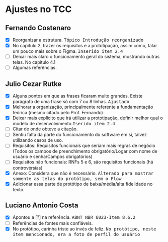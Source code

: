 # Ajustes no TCC

## Fernando Costenaro
- [X] Reorganizar a estrutura. <kbd>Tópico Introdução reorganizado</kbd>
- [X] No capítulo 2, trazer os requisitos e a prototipação, assim como, falar um pouco mais sobre o Figma. <kbd>Inserido item 2.4</kbd>
- [ ] Deixar mais claro o funcionamento geral do sistema, mostrando outras telas. No capítulo 4.1
- [ ] Algumas referências.
##

## Julio Cezar Rutke
- [X] Alguns pontos em que as frases ficaram muito grandes. Existe parágrafo de uma frase só com 7 ou 8 linhas. <kbd>Ajustado</kbd>
- [X] Melhorar a organização, principalmente referente a fundamentação teórica (mesmo citado pelo Prof. Fernando)
- [X] Deixar mais explícito que irá utilizar a prototipação, definir melhor qual o modelo de desenvolvimento.<kbd>Iserido item 2.4</kbd>
- [ ] Citar de onde obteve a citação.
- [ ] Sentiu falta da parte do funcionamento do software em si, talvez utilizando casos de uso.
- [ ] Requisitos: Requisitos funcionais que seriam mais regras de negócio (Todos os campos de preenchimento obrigatório/Logar com nome de usuário e senha/Campos obrigatórios)
- [ ] Requisitos não funcionais: RNFs 5 e 6, são requisitos funcionais (há controvérsias)
- [X] Anexo: Considera que não é necessário. <kbd>Alterado para mostrar somente as telas do protótipo, sem o Flow</kbd>
- [X] Adicionar essa parte de protótipo de baixa/média/alta fidelidade no texto.
##

## Luciano Antonio Costa
- [X] Apontou a [?] na referência. <kbd>ABNT NBR 6023-Item 8.6.2</kbd>
- [ ] Referências de fontes mais confiáveis.
- [X] No protótipo, carinha triste ao invés de feliz. <kbd>No protótipo, neste item mencionado, era a foto de perfil do usuário</kbd>
